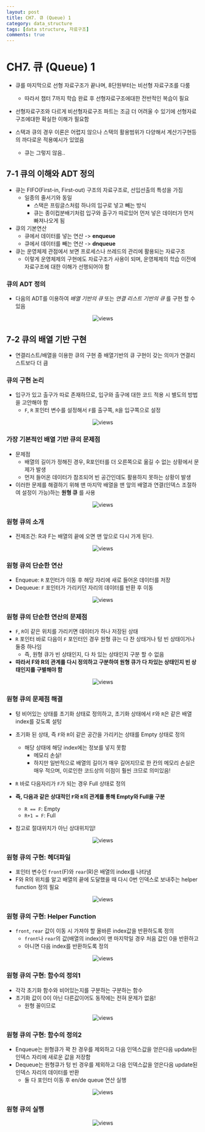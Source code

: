 ```yaml
---
layout: post
title: CH7. 큐 (Queue) 1
category: data_structure
tags: [data structure, 자료구조]
comments: true
---
```


# CH7. 큐 (Queue) 1
- 큐를 마지막으로 선형 자료구조가 끝나며, 8단원부터는 비선형 자료구조를 다룸
  - 따라서 챕터 7까지 학습 완료 후 선형자료구조에대한 전반적인 복습이 필요
- 선형자료구조와 다르게 비선형자료구조 파트는 조금 더 어려울 수 있기에 선형자료구조에대한 확실한 이해가 필요함

- 스택과 큐의 경우 이론은 어렵지 않으나 스택의 활용범위가 다양해서 계산기구현등의 까다로운 적용예시가 있었음
  - 큐는 그렇지 않음..

## 7-1 큐의 이해와 ADT 정의
- 큐는 FIFO(First-in, First-out) 구조의 자료구조로, 선입선출의 특성을 가짐
  - 일종의 줄서기와 동일
    - 스택은 프링글스처럼 하나의 입구로 넣고 빼는 방식
    - 큐는 종이컵분배기처럼 입구와 출구가 따로있어 먼저 넣은 데이터가 먼저 빠져나오게 됨
- 큐의 기본연산
  - 큐에서 데이터를 넣는 연산 -> __enqueue__
  - 큐에서 데이터를 빼는 연산 -> __dnqueue__
- 큐는 운영체제 관점에서 보면 프로세스나 쓰레드의 관리에 활용되는 자료구조
  - 이렇게 운영체제의 구현에도 자료구조가 사용이 되며, 운영체제의 학습 이전에 자료구조에 대한 이해가 선행되어야 함

### 큐의 ADT 정의
- 다음의 ADT를 이용하여 _배열 기반의 큐_ 또는 _연결 리스트 기반의 큐_ 를 구현 할 수 있음

<center>
<figure>
<img src="/assets/post_img/data_structure/2019-06-01-data_structure/fig1.png" alt="views">
<figcaption> </figcaption>
</figure>
</center>

## 7-2 큐의 배열 기반 구현
- 연결리스트/배열을 이용한 큐의 구현 중 배열기반의 큐 구현이 갖는 의미가 연결리스트보다 더 큼

### 큐의 구현 논리
- 입구가 있고 출구가 따로 존재하므로, 입구와 출구에 대한 코드 적용 시 별도의 방법을 고안해야 함
  - `F`, `R` 포인터 변수를 설정해서 `F`를 출구쪽, `R`을 입구쪽으로 설정

<center>
<figure>
<img src="/assets/post_img/data_structure/2019-06-01-data_structure/fig2.PNG" alt="views">
<figcaption> </figcaption>
</figure>
</center>

### 가장 기본적인 배열 기반 큐의 문제점
- 문제점
  - 배열의 길이가 정해진 경우, R포인터를 더 오른쪽으로 옮길 수 없는 상황에서 문제가 발생
  - 먼저 들어온 데이터가 참조되어 빈 공간인데도 활용하지 못하는 상황이 발생
- 이러한 문제를 해결하기 위해 맨 마지막 배열을 맨 앞의 배열과 연결(인덱스 조절하여 설정이 가능)하는 __원형 큐__ 를 사용

<center>
<figure>
<img src="/assets/post_img/data_structure/2019-06-01-data_structure/fig3.PNG" alt="views">
<figcaption> </figcaption>
</figure>
</center>

### 원형 큐의 소개
- 전제조건: R과 F는 배열의 끝에 오면 맨 앞으로 다시 가게 된다.

<center>
<figure>
<img src="/assets/post_img/data_structure/2019-06-01-data_structure/fig4.PNG" alt="views">
<figcaption> </figcaption>
</figure>
</center>

### 원형 큐의 단순한 연산
- Enqueue: `R` 포인터가 이동 후 해당 자리에 새로 들어온 데이터를 저장
- Dequeue: `F` 포인터가 가리키던 자리의 데이터를 반환 후 이동

<center>
<figure>
<img src="/assets/post_img/data_structure/2019-06-01-data_structure/fig5.PNG" alt="views">
<figcaption> </figcaption>
</figure>
</center>

### 원형 큐의 단순한 연산의 문제점
- `F`, `R`이 같은 위치를 가리키면 데이터가 하나 저장된 상태
- `R` 포인터 바로 다음이 `F` 포인터인 경우 원형 큐는 다 찬 상태거나 텅 빈 상태이거나 둘중 하나임
  - 즉, 원형 큐가 빈 상태인지, 다 차 있는 상태인지 구분 할 수 없음
- __따라서 F와 R의 관계를 다시 정의하고 구분하여 원형 큐가 다 차있는 상태인지 빈 상태인지를 구별해야 함__

<center>
<figure>
<img src="/assets/post_img/data_structure/2019-06-01-data_structure/fig6.PNG" alt="views">
<figcaption> </figcaption>
</figure>
</center>

### 원형 큐의 문제점 해결
- 텅 비어있는 상태를 초기화 상태로 정의하고, 초기화 상태에서 `F`와 `R`은 같은 배열 index를 갖도록 설텅
- 초기화 된 상태, 즉 `F`와 `R`이 같은 공간을 가리키는 상태를 Empty 상태로 정의
  - 해당 상태에 해당 index에는 정보를 넣지 못함
    - 메모리 손실!
    - 하지만 일반적으로 배열의 길이가 매우 길어지므로 한 칸의 메모리 손실은 매우 적으며, 이로인한 코드상의 이점이 훨씬 크므로 의미있음!
- `R` 바로 다음자리가 `F`가 되는 경우 Full 상태로 정의

- __즉, 다음과 같은 상대적인 `F`와 `R`의 관계를 통해 Empty와 Full을 구분__
  - `R == F`: Empty
  - `R+1 = F`: Full
- 참고로 절대위치가 아닌 상대위치임!

<center>
<figure>
<img src="/assets/post_img/data_structure/2019-06-01-data_structure/fig7.PNG" alt="views">
<figcaption> </figcaption>
</figure>
</center>

### 원형 큐의 구현: 헤더파일
- 포인터 변수인 `front`(F)와 `rear`(R)은 배열의 index를 나타냄
- F와 R의 위치를 알고 배열의 끝에 도달했을 때 다시 0번 인덱스로 보내주는 helper function 정의 필요

<center>
<figure>
<img src="/assets/post_img/data_structure/2019-06-01-data_structure/fig8.PNG" alt="views">
<figcaption> </figcaption>
</figure>
</center>

### 원형 큐의 구현: Helper Function
- `front`, `rear` 값이 이동 시 가져야 할 올바른 index값을 반환하도록 정의
  - `front`나 `rear`의 값(배열의 index)이 맨 마지막일 경우 처음 값인 0을 반환하고
  - 아니면 다음 index를 반환하도록 정의

<center>
<figure>
<img src="/assets/post_img/data_structure/2019-06-01-data_structure/fig9.PNG" alt="views">
<figcaption> </figcaption>
</figure>
</center>

### 원형 큐의 구현: 함수의 정의1
- 각각 초기화 함수와 비어있는지를 구분하는 구분하는 함수
- 초기화 값이 0이 아닌 다른값이어도 동작에는 전혀 문제가 없음!
  - 원형 꼴이므로

<center>
<figure>
<img src="/assets/post_img/data_structure/2019-06-01-data_structure/fig10.PNG" alt="views">
<figcaption> </figcaption>
</figure>
</center>
  
### 원형 큐의 구현: 함수의 정의2
- Enqueue는 원형큐가 꽉 찬 경우를 제외하고 다음 인덱스값을 얻은다음 update된 인덱스 자리에 새로운 값을 저장함
- Dequeue는 원형큐가 텅 빈 경우를 제외하고 다음 인덱스값을 얻은다음 update된 인덱스 자리의 데이터를 반환
  - 둘 다 포인터 이동 후 en/de queue 연산 실행
  
<center>
<figure>
<img src="/assets/post_img/data_structure/2019-06-01-data_structure/fig11.PNG" alt="views">
<figcaption> </figcaption>
</figure>
</center>  

### 원형 큐의 실행

<center>
<figure>
<img src="/assets/post_img/data_structure/2019-06-01-data_structure/fig12.PNG" alt="views">
<figcaption> </figcaption>
</figure>
</center>  
